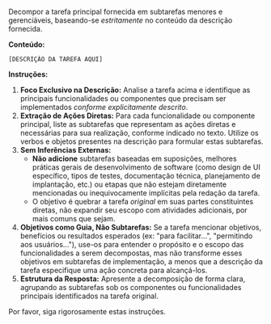 Decompor a tarefa principal fornecida em subtarefas menores e gerenciáveis, baseando-se *estritamente* no conteúdo da descrição fornecida.

**Conteúdo:**

```
[DESCRIÇÃO DA TAREFA AQUI]
```

**Instruções:**

1.  **Foco Exclusivo na Descrição:** Analise a tarefa acima e identifique as principais funcionalidades ou componentes que precisam ser implementados *conforme explicitamente descrito*.
2.  **Extração de Ações Diretas:** Para cada funcionalidade ou componente principal, liste as subtarefas que representam as ações diretas e necessárias para sua realização, conforme indicado no texto. Utilize os verbos e objetos presentes na descrição para formular estas subtarefas.
3.  **Sem Inferências Externas:**
      * **Não adicione** subtarefas baseadas em suposições, melhores práticas gerais de desenvolvimento de software (como design de UI específico, tipos de testes, documentação técnica, planejamento de implantação, etc.) ou etapas que não estejam diretamente mencionadas ou inequivocamente implícitas pela redação da tarefa.
      * O objetivo é quebrar a tarefa *original* em suas partes constituintes diretas, não expandir seu escopo com atividades adicionais, por mais comuns que sejam.
4.  **Objetivos como Guia, Não Subtarefas:** Se a tarefa mencionar objetivos, benefícios ou resultados esperados (ex: "para facilitar...", "permitindo aos usuários..."), use-os para entender o propósito e o escopo das funcionalidades a serem decompostas, mas não transforme esses objetivos em subtarefas de implementação, a menos que a descrição da tarefa especifique uma ação concreta para alcançá-los.
5.  **Estrutura da Resposta:** Apresente a decomposição de forma clara, agrupando as subtarefas sob os componentes ou funcionalidades principais identificados na tarefa original.

Por favor, siga rigorosamente estas instruções.